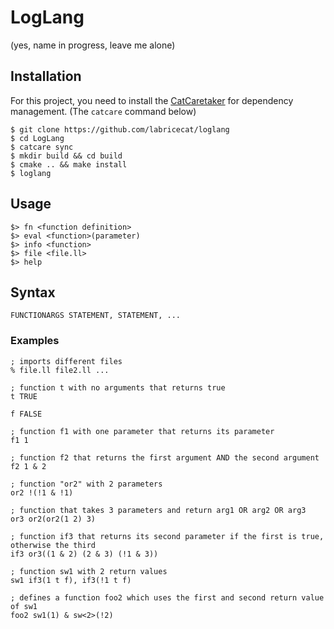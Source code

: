 # LogLang
(yes, name in progress, leave me alone)

## Installation
For this project, you need to install the [CatCaretaker](https://github.com/labricecat/catcaretaker) for dependency management. (The `catcare` command below)
```
$ git clone https://github.com/labricecat/loglang
$ cd LogLang
$ catcare sync
$ mkdir build && cd build
$ cmake .. && make install
$ loglang
```

## Usage
```
$> fn <function definition>
$> eval <function>(parameter)
$> info <function>
$> file <file.ll>
$> help
```

## Syntax
```
FUNCTIONARGS STATEMENT, STATEMENT, ...
```
### Examples
```
; imports different files
% file.ll file2.ll ...

; function t with no arguments that returns true
t TRUE

f FALSE

; function f1 with one parameter that returns its parameter
f1 1

; function f2 that returns the first argument AND the second argument
f2 1 & 2

; function "or2" with 2 parameters
or2 !(!1 & !1)

; function that takes 3 parameters and return arg1 OR arg2 OR arg3
or3 or2(or2(1 2) 3)

; function if3 that returns its second parameter if the first is true, otherwise the third
if3 or3((1 & 2) (2 & 3) (!1 & 3))

; function sw1 with 2 return values
sw1 if3(1 t f), if3(!1 t f)

; defines a function foo2 which uses the first and second return value of sw1
foo2 sw1(1) & sw<2>(!2)
```
